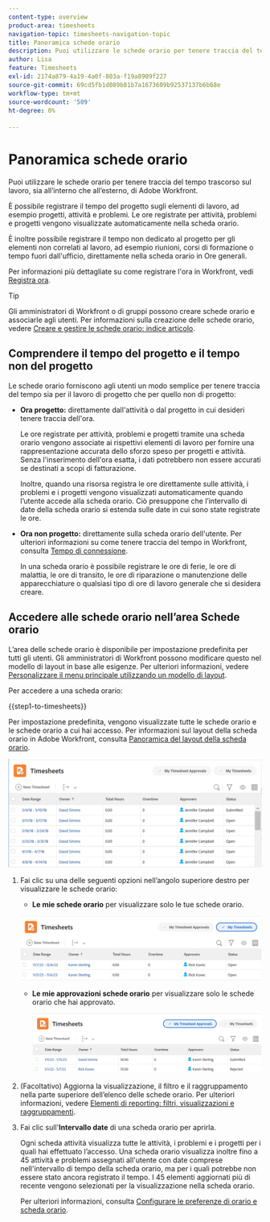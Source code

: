 ```yaml
---
content-type: overview
product-area: timesheets
navigation-topic: timesheets-navigation-topic
title: Panoramica schede orario
description: Puoi utilizzare le schede orario per tenere traccia del tempo trascorso sul lavoro, sia all’interno che all’esterno, di Adobe Workfront.
author: Lisa
feature: Timesheets
exl-id: 2174a879-4a19-4a0f-803a-f19a8909f227
source-git-commit: 69cd5fb1d089b81b7a1673609b92537137b6b68e
workflow-type: tm+mt
source-wordcount: '509'
ht-degree: 0%

---
```


# Panoramica schede orario

<!-- Audited: 12/2023 -->

Puoi utilizzare le schede orario per tenere traccia del tempo trascorso sul lavoro, sia all’interno che all’esterno, di Adobe Workfront.

È possibile registrare il tempo del progetto sugli elementi di lavoro, ad esempio progetti, attività e problemi. Le ore registrate per attività, problemi e progetti vengono visualizzate automaticamente nella scheda orario.

È inoltre possibile registrare il tempo non dedicato al progetto per gli elementi non correlati al lavoro, ad esempio riunioni, corsi di formazione o tempo fuori dall&#39;ufficio, direttamente nella scheda orario in Ore generali.

Per informazioni più dettagliate su come registrare l&#39;ora in Workfront, vedi [Registra ora](../../timesheets/create-and-manage-timesheets/log-time.md).

>[!TIP]
>
>Gli amministratori di Workfront o di gruppi possono creare schede orario e associarle agli utenti. Per informazioni sulla creazione delle schede orario, vedere [Creare e gestire le schede orario: indice articolo](../create-and-manage-timesheets/create-and-manage-timesheets.md).


## Comprendere il tempo del progetto e il tempo non del progetto

Le schede orario forniscono agli utenti un modo semplice per tenere traccia del tempo sia per il lavoro di progetto che per quello non di progetto:

* **Ora progetto:** direttamente dall&#39;attività o dal progetto in cui desideri tenere traccia dell&#39;ora.

  Le ore registrate per attività, problemi e progetti tramite una scheda orario vengono associate ai rispettivi elementi di lavoro per fornire una rappresentazione accurata dello sforzo speso per progetti e attività. Senza l&#39;inserimento dell&#39;ora esatta, i dati potrebbero non essere accurati se destinati a scopi di fatturazione.

  Inoltre, quando una risorsa registra le ore direttamente sulle attività, i problemi e i progetti vengono visualizzati automaticamente quando l’utente accede alla scheda orario. Ciò presuppone che l’intervallo di date della scheda orario si estenda sulle date in cui sono state registrate le ore.

* **Ora non progetto:** direttamente sulla scheda orario dell&#39;utente. Per ulteriori informazioni su come tenere traccia del tempo in Workfront, consulta   [Tempo di connessione](../../timesheets/create-and-manage-timesheets/log-time.md).

  In una scheda orario è possibile registrare le ore di ferie, le ore di malattia, le ore di transito, le ore di riparazione o manutenzione delle apparecchiature o qualsiasi tipo di ore di lavoro generale che si desidera creare.

## Accedere alle schede orario nell’area Schede orario

L’area delle schede orario è disponibile per impostazione predefinita per tutti gli utenti. Gli amministratori di Workfront possono modificare questo nel modello di layout in base alle esigenze. Per ulteriori informazioni, vedere [Personalizzare il menu principale utilizzando un modello di layout](/help/quicksilver/administration-and-setup/customize-workfront/use-layout-templates/customize-main-menu.md).

Per accedere a una scheda orario:

{{step1-to-timesheets}}

Per impostazione predefinita, vengono visualizzate tutte le schede orario e le schede orario a cui hai accesso. Per informazioni sul layout della scheda orario in Adobe Workfront, consulta [Panoramica del layout della scheda orario](../../timesheets/timesheets/timesheet-layout.md).

![](assets/all-timesheets-list-nwe-350x68.png)

1. Fai clic su una delle seguenti opzioni nell’angolo superiore destro per visualizzare le schede orario:

   * **Le mie schede orario** per visualizzare solo le tue schede orario.

   ![](assets/my-timesheets-list-various-statuses-nwe-350x60.png)

   * **Le mie approvazioni schede orario** per visualizzare solo le schede orario che hai approvato.

     ![](assets/timesheets-i-approve-list-with0filters-new-nwe-350x61.png)


1. (Facoltativo) Aggiorna la visualizzazione, il filtro e il raggruppamento nella parte superiore dell’elenco delle schede orario. Per ulteriori informazioni, vedere [Elementi di reporting: filtri, visualizzazioni e raggruppamenti](../../reports-and-dashboards/reports/reporting-elements/reporting-elements-overview.md).

1. Fai clic sull&#39;**Intervallo date** di una scheda orario per aprirla.

   Ogni scheda attività visualizza tutte le attività, i problemi e i progetti per i quali hai effettuato l’accesso. Una scheda orario visualizza inoltre fino a 45 attività e problemi assegnati all&#39;utente con date comprese nell&#39;intervallo di tempo della scheda orario, ma per i quali potrebbe non essere stato ancora registrato il tempo. I 45 elementi aggiornati più di recente vengono selezionati per la visualizzazione nella scheda orario.

   Per ulteriori informazioni, consulta [Configurare le preferenze di orario e scheda orario](../../administration-and-setup/set-up-workfront/configure-timesheets-schedules/timesheet-and-hour-preferences.md).
